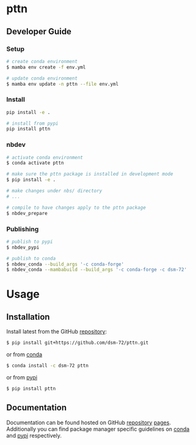 # pttn

<!-- WARNING: THIS FILE WAS AUTOGENERATED! DO NOT EDIT! -->

## Developer Guide

### Setup

``` sh
# create conda environment
$ mamba env create -f env.yml

# update conda environment
$ mamba env update -n pttn --file env.yml
```

### Install

``` sh
pip install -e .

# install from pypi
pip install pttn
```

### nbdev

``` sh
# activate conda environment
$ conda activate pttn

# make sure the pttn package is installed in development mode
$ pip install -e .

# make changes under nbs/ directory
# ...

# compile to have changes apply to the pttn package
$ nbdev_prepare
```

### Publishing

``` sh
# publish to pypi
$ nbdev_pypi

# publish to conda
$ nbdev_conda --build_args '-c conda-forge'
$ nbdev_conda --mambabuild --build_args '-c conda-forge -c dsm-72'
```

# Usage

## Installation

Install latest from the GitHub
[repository](https://github.com/dsm-72/pttn):

``` sh
$ pip install git+https://github.com/dsm-72/pttn.git
```

or from [conda](https://anaconda.org/dsm-72/pttn)

``` sh
$ conda install -c dsm-72 pttn
```

or from [pypi](https://pypi.org/project/pttn/)

``` sh
$ pip install pttn
```

## Documentation

Documentation can be found hosted on GitHub
[repository](https://github.com/dsm-72/pttn)
[pages](https://dsm-72.github.io/pttn/). Additionally you can find
package manager specific guidelines on
[conda](https://anaconda.org/dsm-72/pttn) and
[pypi](https://pypi.org/project/pttn/) respectively.
